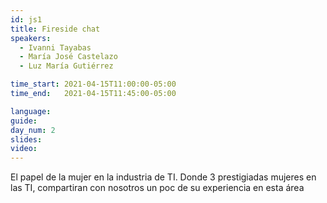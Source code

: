 ```yaml
---
id: js1
title: Fireside chat 
speakers:
  - Ivanni Tayabas
  - María José Castelazo
  - Luz María Gutiérrez 

time_start: 2021-04-15T11:00:00-05:00
time_end:   2021-04-15T11:45:00-05:00

language: 
guide:
day_num: 2
slides: 
video: 
---
```


El papel de la mujer en la industria de TI. Donde 3 prestigiadas mujeres en las TI, compartiran con nosotros un poc de su experiencia en esta área 


